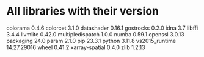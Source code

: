 
# All libraries with their version #

colorama                  0.4.6
colorcet                  3.1.0
datashader                0.16.1
gostrocks                 0.2.0
idna                      3.7
libffi                    3.4.4
llvmlite                  0.42.0
multipledispatch          1.0.0
numba                     0.59.1
openssl                   3.0.13
packaging                 24.0 
param                     2.1.0 
pip                       23.3.1
python                    3.11.8 
vs2015_runtime            14.27.29016
wheel                     0.41.2
xarray-spatial            0.4.0
zlib                      1.2.13